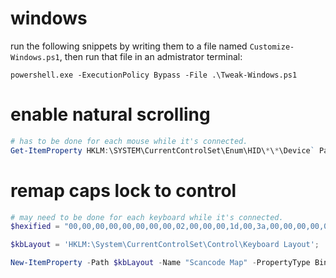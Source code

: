 windows
=======

run the following snippets by writing them to a file named `Customize-Windows.ps1`, then run that file in an admistrator terminal:

```shell
powershell.exe -ExecutionPolicy Bypass -File .\Tweak-Windows.ps1
```

# enable natural scrolling

```powershell
# has to be done for each mouse while it's connected.
Get-ItemProperty HKLM:\SYSTEM\CurrentControlSet\Enum\HID\*\*\Device` Parameters FlipFlopWheel -EA 0 | ForEach-Object { Set-ItemProperty $_.PSPath FlipFlopWheel 1 }
```

# remap caps lock to control

```powershell
# may need to be done for each keyboard while it's connected.
$hexified = "00,00,00,00,00,00,00,00,02,00,00,00,1d,00,3a,00,00,00,00,00".Split(',') | % { "0x$_"};

$kbLayout = 'HKLM:\System\CurrentControlSet\Control\Keyboard Layout';

New-ItemProperty -Path $kbLayout -Name "Scancode Map" -PropertyType Binary -Value ([byte[]]$hexified);
```
